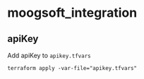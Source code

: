 # moogsoft_integration

## apiKey
Add apiKey to `apikey.tfvars`

`terraform apply -var-file="apikey.tfvars"`

